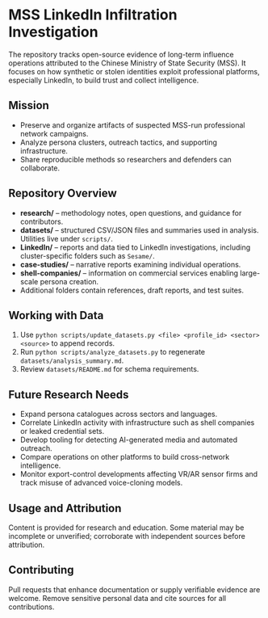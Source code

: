 # MSS LinkedIn Infiltration Investigation

The repository tracks open-source evidence of long-term influence operations attributed to the Chinese Ministry of State Security (MSS). It focuses on how synthetic or stolen identities exploit professional platforms, especially LinkedIn, to build trust and collect intelligence.

## Mission

- Preserve and organize artifacts of suspected MSS-run professional network campaigns.
- Analyze persona clusters, outreach tactics, and supporting infrastructure.
- Share reproducible methods so researchers and defenders can collaborate.

## Repository Overview

- **research/** – methodology notes, open questions, and guidance for contributors.
- **datasets/** – structured CSV/JSON files and summaries used in analysis. Utilities live under `scripts/`.
- **LinkedIn/** – reports and data tied to LinkedIn investigations, including cluster-specific folders such as `Sesame/`.
- **case-studies/** – narrative reports examining individual operations.
- **shell-companies/** – information on commercial services enabling large-scale persona creation.
- Additional folders contain references, draft reports, and test suites.

## Working with Data

1. Use `python scripts/update_datasets.py <file> <profile_id> <sector> <source>` to append records.
2. Run `python scripts/analyze_datasets.py` to regenerate `datasets/analysis_summary.md`.
3. Review `datasets/README.md` for schema requirements.

## Future Research Needs

- Expand persona catalogues across sectors and languages.
- Correlate LinkedIn activity with infrastructure such as shell companies or leaked credential sets.
- Develop tooling for detecting AI-generated media and automated outreach.
- Compare operations on other platforms to build cross-network intelligence.
- Monitor export-control developments affecting VR/AR sensor firms and track misuse of advanced voice-cloning models.

## Usage and Attribution

Content is provided for research and education. Some material may be incomplete or unverified; corroborate with independent sources before attribution.

## Contributing

Pull requests that enhance documentation or supply verifiable evidence are welcome. Remove sensitive personal data and cite sources for all contributions.
